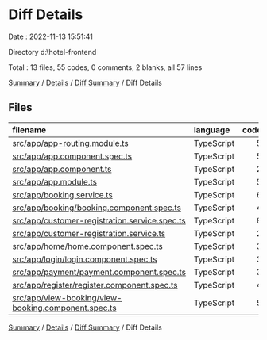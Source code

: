 # Diff Details

Date : 2022-11-13 15:51:41

Directory d:\\hotel-frontend

Total : 13 files,  55 codes, 0 comments, 2 blanks, all 57 lines

[Summary](results.md) / [Details](details.md) / [Diff Summary](diff.md) / Diff Details

## Files
| filename | language | code | comment | blank | total |
| :--- | :--- | ---: | ---: | ---: | ---: |
| [src/app/app-routing.module.ts](/src/app/app-routing.module.ts) | TypeScript | 5 | 0 | 1 | 6 |
| [src/app/app.component.spec.ts](/src/app/app.component.spec.ts) | TypeScript | 5 | 0 | 0 | 5 |
| [src/app/app.component.ts](/src/app/app.component.ts) | TypeScript | 2 | 0 | 0 | 2 |
| [src/app/app.module.ts](/src/app/app.module.ts) | TypeScript | 5 | 0 | 0 | 5 |
| [src/app/booking.service.ts](/src/app/booking.service.ts) | TypeScript | 6 | 0 | 0 | 6 |
| [src/app/booking/booking.component.spec.ts](/src/app/booking/booking.component.spec.ts) | TypeScript | 4 | 0 | 1 | 5 |
| [src/app/customer-registration.service.spec.ts](/src/app/customer-registration.service.spec.ts) | TypeScript | 8 | 0 | 0 | 8 |
| [src/app/customer-registration.service.ts](/src/app/customer-registration.service.ts) | TypeScript | 2 | 0 | 0 | 2 |
| [src/app/home/home.component.spec.ts](/src/app/home/home.component.spec.ts) | TypeScript | 3 | 0 | 0 | 3 |
| [src/app/login/login.component.spec.ts](/src/app/login/login.component.spec.ts) | TypeScript | 3 | 0 | 0 | 3 |
| [src/app/payment/payment.component.spec.ts](/src/app/payment/payment.component.spec.ts) | TypeScript | 3 | 0 | 0 | 3 |
| [src/app/register/register.component.spec.ts](/src/app/register/register.component.spec.ts) | TypeScript | 4 | 0 | 0 | 4 |
| [src/app/view-booking/view-booking.component.spec.ts](/src/app/view-booking/view-booking.component.spec.ts) | TypeScript | 5 | 0 | 0 | 5 |

[Summary](results.md) / [Details](details.md) / [Diff Summary](diff.md) / Diff Details